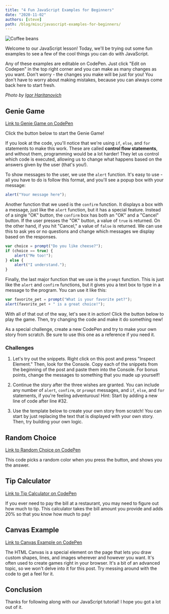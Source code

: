 ```yaml
---
title: "4 Fun JavaScript Examples for Beginners"
date: "2020-11-02"
authors: [steve]
path: /blog/misc/javascript-examples-for-beginners/
---
```


![Coffee beans](/blog/img/coffee.jpg)

Welcome to our JavaScript lesson! Today, we'll be trying out some fun examples to see a few of the cool things you can do with JavaScript.

Any of these examples are editable on CodePen. Just click "Edit on Codepen" in the top right corner and you can make as many changes as you want. Don't worry - the changes you make will be just for you! You don't have to worry about making mistakes, because you can always come back here to start fresh.

*Photo by [Igor Haritanovich](https://www.pexels.com/photo/coffee-beans-1695052/)*

<!--truncate-->

## Genie Game

[Link to Genie Game on CodePen](https://codepen.io/stephengrice/pen/KKMewxN)

Click the button below to start the Genie Game!

If you look at the code, you'll notice that we're using `if`, `else`, and `for` statements to make this work. These are called **control flow statements**, and without them, programming would be a lot harder! They let us control which code is executed, allowing us to change what happens based on the answers given by the user (that's you!).

To show messages to the user, we use the `alert` function. It's easy to use - all you have to do is follow this format, and you'll see a popup box with your message: 

```js
alert("Your message here");
```

Another function that we used is the `confirm` function. It displays a box with a message, just like the `alert` function, but it has a special feature. Instead of a single "OK" button, the `confirm` box has both an "OK" and a "Cancel" button. If the user presses the "OK" button, a value of `true` is returned. On the other hand, if you hit "Cancel," a value of `false` is returned. We can use this to ask yes or no questions and change which messages we display based on the responses.

```js
var choice = prompt("Do you like cheese?");
if (choice == true) {
    alert("Me too!");
} else {
    alert("I understand.");
}
```

Finally, the last major function that we use is the `prompt` function. This is just like the `alert` and `confirm` functions, but it gives you a text box to type in a message to the program. You can use it like this:

```js
var favorite_pet = prompt("What is your favorite pet?");
alert(favorite_pet + " is a great choice!");
```

With all of that out of the way, let's see it in action! Click the button below to play the game. Then, try changing the code and make it do something new!

As a special challenge, create a new CodePen and try to make your own story from scratch. Be sure to use this one as a reference if you need it.

### Challenges

1. Let's try out the snippets. Right click on this post and press "Inspect Element." Then, look for the Console. Copy each of the snippets from the beginning of the post and paste them into the Console. For bonus points, change the messages to something that you made up yourself!

2. Continue the story after the three wishes are granted. You can include any number of `alert`, `confirm`, or `prompt` messages, and `if`, `else`, and `for` statements, if you're feeling adventurous! Hint: Start by adding a new line of code after line #32.

3. Use the template below to create your own story from scratch! You can start by just replacing the text that is displayed with your own story. Then, try building your own logic.

## Random Choice

[Link to Random Choice on CodePen](https://codepen.io/stephengrice/pen/VwjdYdq)

This code picks a random color when you press the button, and shows you the answer.

## Tip Calculator

[Link to Tip Calculator on CodePen](https://codepen.io/stephengrice/pen/xxVpOgO)

If you ever need to pay the bill at a restaurant, you may need to figure out how much to tip. This calculator takes the bill amount you provide and adds 20% so that you know how much to pay!

## Canvas Example

[Link to Canvas Example on CodePen](https://codepen.io/stephengrice/pen/bGpLRJO)

The HTML Canvas is a special element on the page that lets you draw custom shapes, lines, and images wherever and however you want. It's often used to create games right in your browser. It's a bit of an advanced topic, so we won't delve into it for this post. Try messing around with the code to get a feel for it.

## Conclusion

Thanks for following along with our JavaScript tutorial! I hope you got a lot out of it.